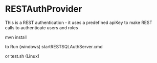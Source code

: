RESTAuthProvider
===================

This is a  REST authentication - it uses a predefined apiKey to make REST calls to authenticate users and roles

mvn install

to Run (windows) 
startRESTSQLAuthServer.cmd

or test.sh (Linux)
